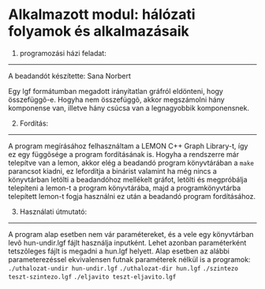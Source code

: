 Alkalmazott modul: hálózati folyamok és alkalmazásaik
=====================================================
1. programozási házi feladat:
-----------------------------
A beadandót készítette: Sana Norbert

Egy lgf formátumban megadott irányítatlan gráfról eldönteni, hogy összefüggõ-e. Hogyha nem összefüggõ, akkor megszámolni hány komponense van, illetve hány csúcsa van a legnagyobbik komponensnek.

2. Fordítás:
------------
A program megírásához felhasználtam a LEMON C++ Graph Library-t, így ez egy függõsége a program fordításának is. Hogyha a rendszerre már telepítve van a lemon, akkor elég a beadandó program könyvtárában a `make` parancsot kiadni, ez lefordítja a binárist valamint ha még nincs a könyvtárban letölti a beadandóhoz mellékelt gráfot, letölti és megpróbálja telepíteni a lemon-t a program könyvtárába, majd a programkönyvtárba telepített lemon-t fogja használni ez után a beadandó program fordításához.

3. Használati útmutató:
-----------------------
A program alap esetben nem vár paramétereket, és a vele egy könyvtárban levõ hun-undir.lgf fájlt használja inputként. Lehet azonban paraméterként tetszõleges fájlt is megadni a hun.lgf helyett. 
Alap esetben az alábbi parameterezéssel ekvivalensen futnak paraméterek nélkül is a programok:
`./uthalozat-undir hun-undir.lgf`
`./uthalozat-dir hun.lgf`
`./szintezo teszt-szintezo.lgf`
`./eljavito teszt-eljavito.lgf`

